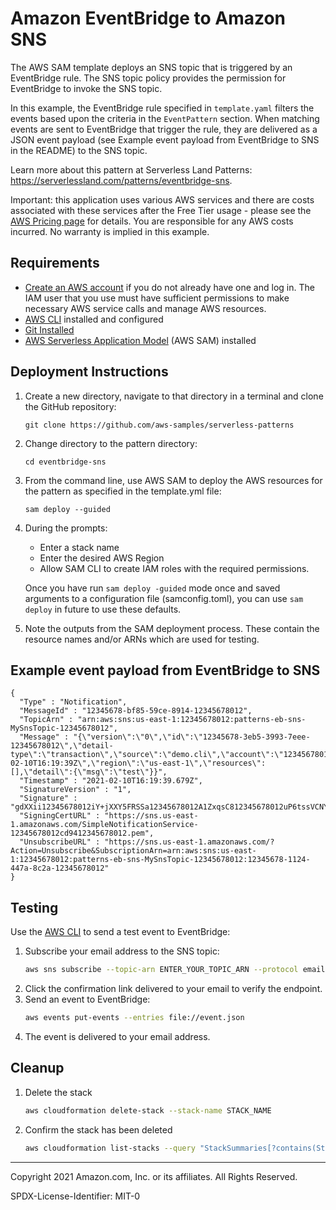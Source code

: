 # Amazon EventBridge to Amazon SNS

The AWS SAM template deploys an SNS topic that is triggered by an EventBridge rule. The SNS topic policy provides the permission for EventBridge to invoke the SNS topic.

In this example, the EventBridge rule specified in `template.yaml` filters the events based upon the criteria in the `EventPattern` section. When matching events are sent to EventBridge that trigger the rule, they are delivered as a JSON event payload (see Example event payload from EventBridge to SNS in the README) to the SNS topic.

Learn more about this pattern at Serverless Land Patterns: https://serverlessland.com/patterns/eventbridge-sns.

Important: this application uses various AWS services and there are costs associated with these services after the Free Tier usage - please see the [AWS Pricing page](https://aws.amazon.com/pricing/) for details. You are responsible for any AWS costs incurred. No warranty is implied in this example.

## Requirements

* [Create an AWS account](https://portal.aws.amazon.com/gp/aws/developer/registration/index.html) if you do not already have one and log in. The IAM user that you use must have sufficient permissions to make necessary AWS service calls and manage AWS resources.
* [AWS CLI](https://docs.aws.amazon.com/cli/latest/userguide/install-cliv2.html) installed and configured
* [Git Installed](https://git-scm.com/book/en/v2/Getting-Started-Installing-Git)
* [AWS Serverless Application Model](https://docs.aws.amazon.com/serverless-application-model/latest/developerguide/serverless-sam-cli-install.html) (AWS SAM) installed

## Deployment Instructions

1. Create a new directory, navigate to that directory in a terminal and clone the GitHub repository:
    ``` 
    git clone https://github.com/aws-samples/serverless-patterns
    ```
1. Change directory to the pattern directory:
    ```
    cd eventbridge-sns
    ```
1. From the command line, use AWS SAM to deploy the AWS resources for the pattern as specified in the template.yml file:
    ```
    sam deploy --guided
    ```
1. During the prompts:
    * Enter a stack name
    * Enter the desired AWS Region
    * Allow SAM CLI to create IAM roles with the required permissions.
    
    Once you have run `sam deploy -guided` mode once and saved arguments to a configuration file (samconfig.toml), you can use `sam deploy` in future to use these defaults.
1. Note the outputs from the SAM deployment process. These contain the resource names and/or ARNs which are used for testing.

## Example event payload from EventBridge to SNS
```
{
  "Type" : "Notification",
  "MessageId" : "12345678-bf85-59ce-8914-12345678012",
  "TopicArn" : "arn:aws:sns:us-east-1:12345678012:patterns-eb-sns-MySnsTopic-12345678012",
  "Message" : "{\"version\":\"0\",\"id\":\"12345678-3eb5-3993-7eee-12345678012\",\"detail-type\":\"transaction\",\"source\":\"demo.cli\",\"account\":\"12345678012\",\"time\":\"2021-02-10T16:19:39Z\",\"region\":\"us-east-1\",\"resources\":[],\"detail\":{\"msg\":\"test\"}}",
  "Timestamp" : "2021-02-10T16:19:39.679Z",
  "SignatureVersion" : "1",
  "Signature" : "gdXXii12345678012iY+jXXY5FRSSa12345678012A1ZxqsC812345678012uP6tssVCNYQ712345678012v+5212345678012gqLwpyzUL12345678012EwTLhv3KJfRa12345678012ilxkYnU12345678012Fw60z12345678012hZonx12345678012/yd7nC12345678012x5Yy23sisMCULq/oqejE12345678012EdtAYnXzWeF9fBE12345678012eHnUYbUlX/jZqK/Vc12345678012UPGLDiWKOS12345678012==",
  "SigningCertURL" : "https://sns.us-east-1.amazonaws.com/SimpleNotificationService-12345678012cd9412345678012.pem",
  "UnsubscribeURL" : "https://sns.us-east-1.amazonaws.com/?Action=Unsubscribe&SubscriptionArn=arn:aws:sns:us-east-1:12345678012:patterns-eb-sns-MySnsTopic-12345678012:12345678-1124-447a-8c2a-12345678012"
}
```

## Testing

Use the [AWS CLI](https://aws.amazon.com/cli/) to send a test event to EventBridge:

1. Subscribe your email address to the SNS topic:
    ```bash
    aws sns subscribe --topic-arn ENTER_YOUR_TOPIC_ARN --protocol email-json --notification-endpoint ENTER_YOUR_EMAIL_ADDRESS
    ```
1. Click the confirmation link delivered to your email to verify the endpoint.
1. Send an event to EventBridge:
    ```bash
    aws events put-events --entries file://event.json
    ```
1. The event is delivered to your email address.

## Cleanup
 
1. Delete the stack
    ```bash
    aws cloudformation delete-stack --stack-name STACK_NAME
    ```
1. Confirm the stack has been deleted
    ```bash
    aws cloudformation list-stacks --query "StackSummaries[?contains(StackName,'STACK_NAME')].StackStatus"
    ```
----
Copyright 2021 Amazon.com, Inc. or its affiliates. All Rights Reserved.

SPDX-License-Identifier: MIT-0

